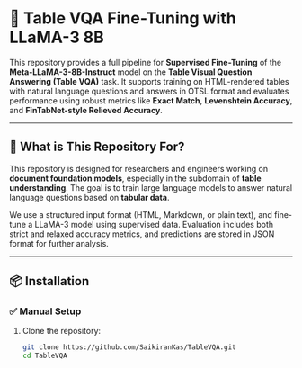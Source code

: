 # 📄 Table VQA Fine-Tuning with LLaMA-3 8B

This repository provides a full pipeline for **Supervised Fine-Tuning** of the **Meta-LLaMA-3-8B-Instruct** model on the **Table Visual Question Answering (Table VQA)** task. It supports training on HTML-rendered tables with natural language questions and answers in OTSL format and evaluates performance using robust metrics like **Exact Match**, **Levenshtein Accuracy**, and **FinTabNet-style Relieved Accuracy**.

---

## 🎯 What is This Repository For?

This repository is designed for researchers and engineers working on **document foundation models**, especially in the subdomain of **table understanding**. The goal is to train large language models to answer natural language questions based on **tabular data**.

We use a structured input format (HTML, Markdown, or plain text), and fine-tune a LLaMA-3 model using supervised data. Evaluation includes both strict and relaxed accuracy metrics, and predictions are stored in JSON format for further analysis.

---

## 📦 Installation

### ✅ Manual Setup

1. Clone the repository:
   ```bash
   git clone https://github.com/SaikiranKas/TableVQA.git
   cd TableVQA

